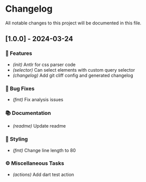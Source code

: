 # Changelog

All notable changes to this project will be documented in this file.

## [1.0.0] - 2024-03-24

### 🚀 Features

- *(init)* Antlr for css parser code
- *(selector)* Can select elements with custom query selector
- *(changelog)* Add git cliff config and generated changelog

### 🐛 Bug Fixes

- *(fmt)* Fix analysis issues

### 📚 Documentation

- *(readme)* Update readme

### 🎨 Styling

- *(fmt)* Change line length to 80

### ⚙️ Miscellaneous Tasks

- *(actions)* Add dart test action

<!-- generated by git-cliff -->
